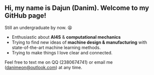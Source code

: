 ## Hi, my name is Dajun (Danim). Welcome to my GitHub page!

Still an undergraduate by now. :tired_face: 
- Enthusiastic about **AI4S** & **computational mechanics** 
- Trying to find new ideas of **machine design & manufacturing** with state-of-the-art machine learning methods. 
- Trying to make things I love clear and connected.

Feel free to text me on QQ (2380674741) or email me (<a href="mailto:danimeon@outlook.com">danimeon@outlook.com</a>) at any time.


